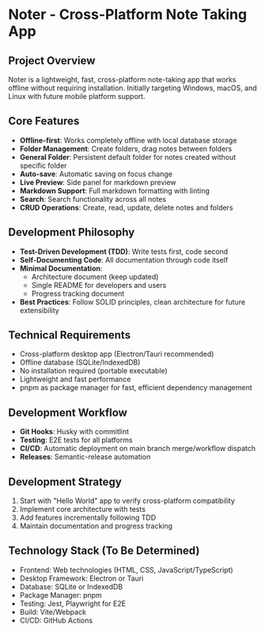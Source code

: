# Noter - Cross-Platform Note Taking App

## Project Overview
Noter is a lightweight, fast, cross-platform note-taking app that works offline without requiring installation. Initially targeting Windows, macOS, and Linux with future mobile platform support.

## Core Features
- **Offline-first**: Works completely offline with local database storage
- **Folder Management**: Create folders, drag notes between folders
- **General Folder**: Persistent default folder for notes created without specific folder
- **Auto-save**: Automatic saving on focus change
- **Live Preview**: Side panel for markdown preview
- **Markdown Support**: Full markdown formatting with linting
- **Search**: Search functionality across all notes
- **CRUD Operations**: Create, read, update, delete notes and folders

## Development Philosophy
- **Test-Driven Development (TDD)**: Write tests first, code second
- **Self-Documenting Code**: All documentation through code itself
- **Minimal Documentation**: 
  - Architecture document (keep updated)
  - Single README for developers and users
  - Progress tracking document
- **Best Practices**: Follow SOLID principles, clean architecture for future extensibility

## Technical Requirements
- Cross-platform desktop app (Electron/Tauri recommended)
- Offline database (SQLite/IndexedDB)
- No installation required (portable executable)
- Lightweight and fast performance
- pnpm as package manager for fast, efficient dependency management

## Development Workflow
- **Git Hooks**: Husky with commitlint
- **Testing**: E2E tests for all platforms
- **CI/CD**: Automatic deployment on main branch merge/workflow dispatch
- **Releases**: Semantic-release automation

## Development Strategy
1. Start with "Hello World" app to verify cross-platform compatibility
2. Implement core architecture with tests
3. Add features incrementally following TDD
4. Maintain documentation and progress tracking

## Technology Stack (To Be Determined)
- Frontend: Web technologies (HTML, CSS, JavaScript/TypeScript)
- Desktop Framework: Electron or Tauri
- Database: SQLite or IndexedDB
- Package Manager: pnpm
- Testing: Jest, Playwright for E2E
- Build: Vite/Webpack
- CI/CD: GitHub Actions
